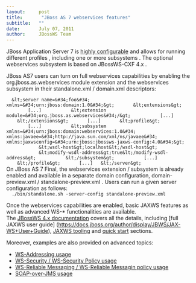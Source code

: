 ```yaml
---
layout:     post
title:       "JBoss AS 7 webservices features"
subtitle:   ""
date:       July 07, 2011
author:     JBossWS Team
---
```




JBoss Application Server 7
 is [highly configurable](https://docs.jboss.org/author/display/AS7/General+configuration+concepts) and allows for running different 
profiles
, including one or more 
subsystems
. The optional webservices subsystem is based on 
JBossWS-CXF 4.x
.  

JBoss AS7 users can turn on full webservices capabilities by enabling the 
org.jboss.as.webservices
 module extension and the 
webservices
 subsystem in their 
standalone.xml
 / 
domain.xml
 descriptors:  

`  
&lt;server name=&#34;foo&#34; xmlns=&#34;urn:jboss:domain:1.0&#34;&gt;  
    &lt;extensions&gt;  
        [...]  
        &lt;extension module=&#34;org.jboss.as.webservices&#34;/&gt;  
        [...]  
    &lt;/extensions&gt;  
    [...]  
    &lt;profile&gt;  
        [...]  
        &lt;subsystem xmlns=&#34;urn:jboss:domain:webservices:1.0&#34; xmlns:javaee=&#34;http://java.sun.com/xml/ns/javaee&#34; xmlns:jaxwsconfig=&#34;urn:jboss:jbossws-jaxws-config:4.0&#34;&gt;  
            &lt;wsdl-host&gt;localhost&lt;/wsdl-host&gt;  
            &lt;modify-wsdl-address&gt;true&lt;/modify-wsdl-address&gt;  
        &lt;/subsystem&gt;  
        [...]  
    &lt;/profile&gt;  
    [...]  
&lt;/server&gt;  
`  
On JBoss AS 7 Final, the 
webservices
 extension / subsystem is already enabled and available in a separate domain configuration, 
domain-preview.xml
 / 
standalone-preview.xml
. Users can run a given server configuration as follows:  
`  
./bin/standalone.sh -server-config standalone-preview.xml  
`  

Once the webservices capabilities are enabled, basic 
JAXWS
 features as well as advanced 
WS-*
 functionalities are available.  
The [JBossWS 4.x documentation](https://docs.jboss.org/author/display/JBWS) covers all the details, including [full JAXWS user guide] (https://docs.jboss.org/author/display/JBWS/JAX-WS+User+Guide), [JAXWS tooling](https://docs.jboss.org/author/display/JBWS/JAX-WS+Tools) and [quick start](https://docs.jboss.org/author/display/JBWS/Quick+Start) sections.  

Moreover, examples are also provided on advanced topics:  

*   [WS-Addressing usage](https://docs.jboss.org/author/display/JBWS/WS-Addressing)
*   [WS-Security / WS-Security Policy usage](https://docs.jboss.org/author/display/JBWS/WS-Security)
*   [WS-Reliable Messaging / WS-Reliable Messagin policy usage](https://docs.jboss.org/author/display/JBWS/WS-Reliable+Messaging)
*   [SOAP-over-JMS usage](https://docs.jboss.org/author/display/JBWS/SOAP+over+JMS)




